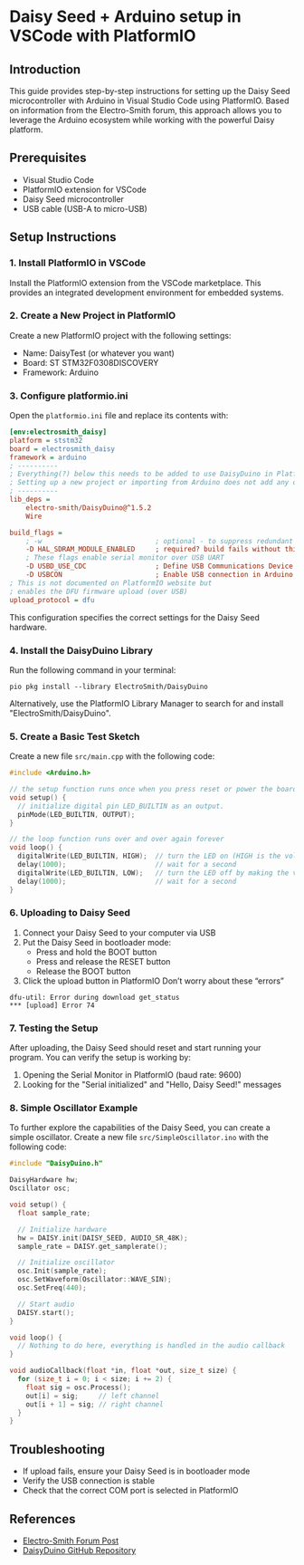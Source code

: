 # Daisy Seed + Arduino setup in VSCode with PlatformIO
## Introduction

This guide provides step-by-step instructions for setting up the Daisy Seed microcontroller with Arduino in Visual Studio Code using PlatformIO. Based on information from the Electro-Smith forum, this approach allows you to leverage the Arduino ecosystem while working with the powerful Daisy platform.

## Prerequisites

- Visual Studio Code
- PlatformIO extension for VSCode
- Daisy Seed microcontroller
- USB cable (USB-A to micro-USB)

## Setup Instructions

### 1. Install PlatformIO in VSCode

Install the PlatformIO extension from the VSCode marketplace. This provides an integrated development environment for embedded systems.

### 2. Create a New Project in PlatformIO

Create a new PlatformIO project with the following settings:
- Name: DaisyTest (or whatever you want)
- Board: ST STM32F0308DISCOVERY
- Framework: Arduino

### 3. Configure platformio.ini

Open the `platformio.ini` file and replace its contents with:

```ini
[env:electrosmith_daisy]
platform = ststm32
board = electrosmith_daisy
framework = arduino
; ----------
; Everything(?) below this needs to be added to use DaisyDuino in PlatformIO.
; Setting up a new project or importing from Arduino does not add any of this.
; ----------
lib_deps = 
    electro-smith/DaisyDuino@^1.5.2
    Wire 

build_flags = 
    ; -w                            ; optional - to suppress redundant definition warnings
    -D HAL_SDRAM_MODULE_ENABLED     ; required? build fails without this one
    ; These flags enable serial monitor over USB UART
    -D USBD_USE_CDC                 ; Define USB Communications Device Class (for serial I/O)
    -D USBCON                       ; Enable USB connection in Arduino (?)
; This is not documented on PlatformIO website but
; enables the DFU firmware upload (over USB)
upload_protocol = dfu
```

This configuration specifies the correct settings for the Daisy Seed hardware.

### 4. Install the DaisyDuino Library

Run the following command in your terminal:

```
pio pkg install --library ElectroSmith/DaisyDuino
```

Alternatively, use the PlatformIO Library Manager to search for and install "ElectroSmith/DaisyDuino".

### 5. Create a Basic Test Sketch

Create a new file `src/main.cpp` with the following code:

```cpp
#include <Arduino.h>

// the setup function runs once when you press reset or power the board
void setup() {
  // initialize digital pin LED_BUILTIN as an output.
  pinMode(LED_BUILTIN, OUTPUT);
}

// the loop function runs over and over again forever
void loop() {
  digitalWrite(LED_BUILTIN, HIGH);  // turn the LED on (HIGH is the voltage level)
  delay(1000);                      // wait for a second
  digitalWrite(LED_BUILTIN, LOW);   // turn the LED off by making the voltage LOW
  delay(1000);                      // wait for a second
}
```

### 6. Uploading to Daisy Seed

1. Connect your Daisy Seed to your computer via USB
2. Put the Daisy Seed in bootloader mode:
   - Press and hold the BOOT button
   - Press and release the RESET button
   - Release the BOOT button
3. Click the upload button in PlatformIO
Don’t worry about these “errors”
```
dfu-util: Error during download get_status
*** [upload] Error 74
```

### 7. Testing the Setup

After uploading, the Daisy Seed should reset and start running your program. You can verify the setup is working by:

1. Opening the Serial Monitor in PlatformIO (baud rate: 9600)
2. Looking for the "Serial initialized" and "Hello, Daisy Seed!" messages

### 8. Simple Oscillator Example

To further explore the capabilities of the Daisy Seed, you can create a simple oscillator. Create a new file `src/SimpleOscillator.ino` with the following code:

```cpp
#include "DaisyDuino.h"

DaisyHardware hw;
Oscillator osc;

void setup() {
  float sample_rate;

  // Initialize hardware
  hw = DAISY.init(DAISY_SEED, AUDIO_SR_48K);
  sample_rate = DAISY.get_samplerate();

  // Initialize oscillator
  osc.Init(sample_rate);
  osc.SetWaveform(Oscillator::WAVE_SIN);
  osc.SetFreq(440);

  // Start audio
  DAISY.start();
}

void loop() {
  // Nothing to do here, everything is handled in the audio callback
}

void audioCallback(float *in, float *out, size_t size) {
  for (size_t i = 0; i < size; i += 2) {
    float sig = osc.Process();
    out[i] = sig;     // left channel
    out[i + 1] = sig; // right channel
  }
}
```

## Troubleshooting

- If upload fails, ensure your Daisy Seed is in bootloader mode
- Verify the USB connection is stable
- Check that the correct COM port is selected in PlatformIO

## References

- [Electro-Smith Forum Post](https://forum.electro-smith.com/t/daisy-seed-arduino-development-in-vscode/3639/2)
- [DaisyDuino GitHub Repository](https://github.com/electro-smith/DaisyDuino)
